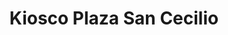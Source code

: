 ---
title: "Kiosco Plaza San Cecilio"
url: /la-linea-de-la-concepcion/kiosco-plaza-san-cecilio/
shop: Kiosk
---